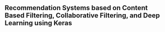 ## Recommendation Systems based on Content Based Filtering, Collaborative Filtering, and Deep Learning using Keras
